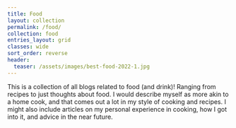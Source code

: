 ```yaml
---
title: Food
layout: collection
permalink: /food/
collection: food
entries_layout: grid
classes: wide
sort_order: reverse
header:
  teaser: /assets/images/best-food-2022-1.jpg
---
```


This is a collection of all blogs related to food (and drink)! Ranging from recipes to just thoughts about food. I would describe myself as more akin to a home cook, and that comes out a lot in my style of cooking and recipes. I might also include articles on my personal experience in cooking, how I got into it, and advice in the near future.
